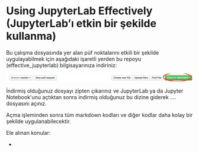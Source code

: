 # Using JupyterLab Effectively (JupyterLab’ı etkin bir şekilde kullanma)

Bu çalışma dosyasında yer alan püf noktalarını etkili bir şekilde uygulayabilmek için aşağıdaki işaretli yerden bu repoyu (effective_jupyterlab) bilgisayarınıza indiriniz:

![Download](download.png)


İndirmiş olduğunuz dosyayı zipten çıkarınız ve JupyterLab ya da Jupyter Notebook'unu açtıktan sonra indirmiş olduğunuz bu dizine giderek .... dosyasını açınız. 

Açma işleminden sonra tüm markdown kodları ve diğer kodlar daha kolay bir şekilde uygulanabilecektir.



Ele alınan konular:

* 

